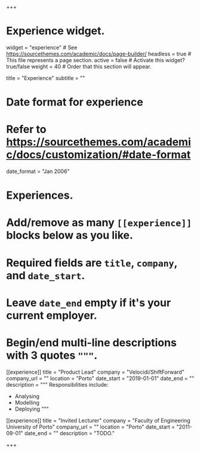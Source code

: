 +++
# Experience widget.
widget = "experience"  # See https://sourcethemes.com/academic/docs/page-builder/
headless = true  # This file represents a page section.
active = false # Activate this widget? true/false
weight = 40  # Order that this section will appear.

title = "Experience"
subtitle = ""

# Date format for experience
#   Refer to https://sourcethemes.com/academic/docs/customization/#date-format
date_format = "Jan 2006"

# Experiences.
#   Add/remove as many `[[experience]]` blocks below as you like.
#   Required fields are `title`, `company`, and `date_start`.
#   Leave `date_end` empty if it's your current employer.
#   Begin/end multi-line descriptions with 3 quotes `"""`.
[[experience]]
  title = "Product Lead"
  company = "Velocidi/ShiftForward"
  company_url = ""
  location = "Porto"
  date_start = "2019-01-01"
  date_end = ""
  description = """
  Responsibilities include:
  * Analysing
  * Modelling
  * Deploying
  """

[[experience]]
  title = "Invited Lecturer"
  company = "Faculty of Engineering University of Porto"
  company_url = ""
  location = "Porto"
  date_start = "2011-09-01"
  date_end = ""
  description = "TODO."


+++

